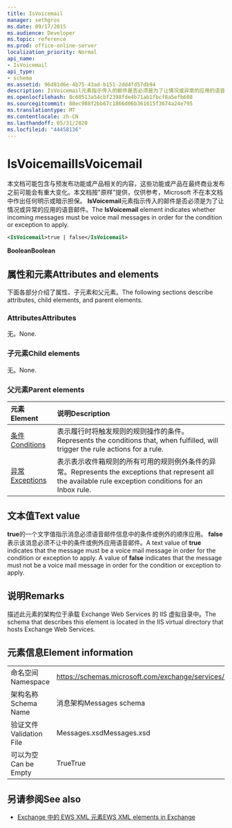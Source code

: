 ```yaml
---
title: IsVoicemail
manager: sethgros
ms.date: 09/17/2015
ms.audience: Developer
ms.topic: reference
ms.prod: office-online-server
localization_priority: Normal
api_name:
- IsVoicemail
api_type:
- schema
ms.assetid: 96d81d6e-4b75-43ad-b151-2dd4fd57db94
description: IsVoicemail元素指示传入的邮件是否必须是为了让情况或异常的应用的语音邮件。
ms.openlocfilehash: 8c60513a54cbf2398fde4b71ab1fbcf8a5efb608
ms.sourcegitcommit: 88ec988f2bb67c1866d06b361615f3674a24e795
ms.translationtype: MT
ms.contentlocale: zh-CN
ms.lasthandoff: 05/31/2020
ms.locfileid: "44458136"
---
```

# <a name="isvoicemail"></a><span data-ttu-id="2409e-103">IsVoicemail</span><span class="sxs-lookup"><span data-stu-id="2409e-103">IsVoicemail</span></span>

<span data-ttu-id="2409e-104">本文档可能包含与预发布功能或产品相关的内容，这些功能或产品在最终商业发布之前可能会有重大变化。本文档按"原样"提供，仅供参考，Microsoft 不在本文档中作出任何明示或暗示担保。 **IsVoicemail**元素指示传入的邮件是否必须是为了让情况或异常的应用的语音邮件。</span><span class="sxs-lookup"><span data-stu-id="2409e-104">The **IsVoicemail** element indicates whether incoming messages must be voice mail messages in order for the condition or exception to apply.</span></span> 
  
```XML
<IsVoicemail>true | false</IsVoicemail>
```

 <span data-ttu-id="2409e-105">**Boolean**</span><span class="sxs-lookup"><span data-stu-id="2409e-105">**Boolean**</span></span>
## <a name="attributes-and-elements"></a><span data-ttu-id="2409e-106">属性和元素</span><span class="sxs-lookup"><span data-stu-id="2409e-106">Attributes and elements</span></span>

<span data-ttu-id="2409e-107">下面各部分介绍了属性、子元素和父元素。</span><span class="sxs-lookup"><span data-stu-id="2409e-107">The following sections describe attributes, child elements, and parent elements.</span></span>
  
### <a name="attributes"></a><span data-ttu-id="2409e-108">Attributes</span><span class="sxs-lookup"><span data-stu-id="2409e-108">Attributes</span></span>

<span data-ttu-id="2409e-109">无。</span><span class="sxs-lookup"><span data-stu-id="2409e-109">None.</span></span>
  
### <a name="child-elements"></a><span data-ttu-id="2409e-110">子元素</span><span class="sxs-lookup"><span data-stu-id="2409e-110">Child elements</span></span>

<span data-ttu-id="2409e-111">无。</span><span class="sxs-lookup"><span data-stu-id="2409e-111">None.</span></span>
  
### <a name="parent-elements"></a><span data-ttu-id="2409e-112">父元素</span><span class="sxs-lookup"><span data-stu-id="2409e-112">Parent elements</span></span>

|<span data-ttu-id="2409e-113">**元素**</span><span class="sxs-lookup"><span data-stu-id="2409e-113">**Element**</span></span>|<span data-ttu-id="2409e-114">**说明**</span><span class="sxs-lookup"><span data-stu-id="2409e-114">**Description**</span></span>|
|:-----|:-----|
|[<span data-ttu-id="2409e-115">条件</span><span class="sxs-lookup"><span data-stu-id="2409e-115">Conditions</span></span>](conditions.md) <br/> |<span data-ttu-id="2409e-116">表示履行时将触发规则的规则操作的条件。</span><span class="sxs-lookup"><span data-stu-id="2409e-116">Represents the conditions that, when fulfilled, will trigger the rule actions for a rule.</span></span>  <br/> |
|[<span data-ttu-id="2409e-117">异常</span><span class="sxs-lookup"><span data-stu-id="2409e-117">Exceptions</span></span>](exceptions.md) <br/> |<span data-ttu-id="2409e-118">表示表示收件箱规则的所有可用的规则例外条件的异常。</span><span class="sxs-lookup"><span data-stu-id="2409e-118">Represents the exceptions that represent all the available rule exception conditions for an Inbox rule.</span></span>  <br/> |
   
## <a name="text-value"></a><span data-ttu-id="2409e-119">文本值</span><span class="sxs-lookup"><span data-stu-id="2409e-119">Text value</span></span>

<span data-ttu-id="2409e-p101">**true**的一个文字值指示消息必须语音邮件信息中的条件或例外的顺序应用。 **false**表示该消息必须不让中的条件或例外应用语音邮件。</span><span class="sxs-lookup"><span data-stu-id="2409e-p101">A text value of **true** indicates that the message must be a voice mail message in order for the condition or exception to apply. A value of **false** indicates that the message must not be a voice mail message in order for the condition or exception to apply.</span></span> 
  
## <a name="remarks"></a><span data-ttu-id="2409e-122">说明</span><span class="sxs-lookup"><span data-stu-id="2409e-122">Remarks</span></span>

<span data-ttu-id="2409e-123">描述此元素的架构位于承载 Exchange Web Services 的 IIS 虚拟目录中。</span><span class="sxs-lookup"><span data-stu-id="2409e-123">The schema that describes this element is located in the IIS virtual directory that hosts Exchange Web Services.</span></span>
  
## <a name="element-information"></a><span data-ttu-id="2409e-124">元素信息</span><span class="sxs-lookup"><span data-stu-id="2409e-124">Element information</span></span>

|||
|:-----|:-----|
|<span data-ttu-id="2409e-125">命名空间</span><span class="sxs-lookup"><span data-stu-id="2409e-125">Namespace</span></span>  <br/> |https://schemas.microsoft.com/exchange/services/2006/messages  <br/> |
|<span data-ttu-id="2409e-126">架构名称</span><span class="sxs-lookup"><span data-stu-id="2409e-126">Schema Name</span></span>  <br/> |<span data-ttu-id="2409e-127">消息架构</span><span class="sxs-lookup"><span data-stu-id="2409e-127">Messages schema</span></span>  <br/> |
|<span data-ttu-id="2409e-128">验证文件</span><span class="sxs-lookup"><span data-stu-id="2409e-128">Validation File</span></span>  <br/> |<span data-ttu-id="2409e-129">Messages.xsd</span><span class="sxs-lookup"><span data-stu-id="2409e-129">Messages.xsd</span></span>  <br/> |
|<span data-ttu-id="2409e-130">可以为空</span><span class="sxs-lookup"><span data-stu-id="2409e-130">Can be Empty</span></span>  <br/> |<span data-ttu-id="2409e-131">True</span><span class="sxs-lookup"><span data-stu-id="2409e-131">True</span></span>  <br/> |
   
## <a name="see-also"></a><span data-ttu-id="2409e-132">另请参阅</span><span class="sxs-lookup"><span data-stu-id="2409e-132">See also</span></span>



- [<span data-ttu-id="2409e-133">Exchange 中的 EWS XML 元素</span><span class="sxs-lookup"><span data-stu-id="2409e-133">EWS XML elements in Exchange</span></span>](ews-xml-elements-in-exchange.md)

